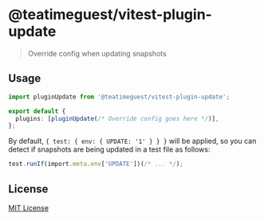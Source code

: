 # @teatimeguest/vitest-plugin-update

> Override config when updating snapshots

## Usage

```typescript
import pluginUpdate from '@teatimeguest/vitest-plugin-update';

export default {
  plugins: [pluginUpdate(/* Override config goes here */)],
};
```

By default, `{ test: { env: { UPDATE: '1' } } }` will be applied,
so you can detect if snapshots are being updated in a test file as follows:

```typescript
test.runIf(import.meta.env['UPDATE'])(/* ... */);
```

## License

[MIT License](./LICENSE)
